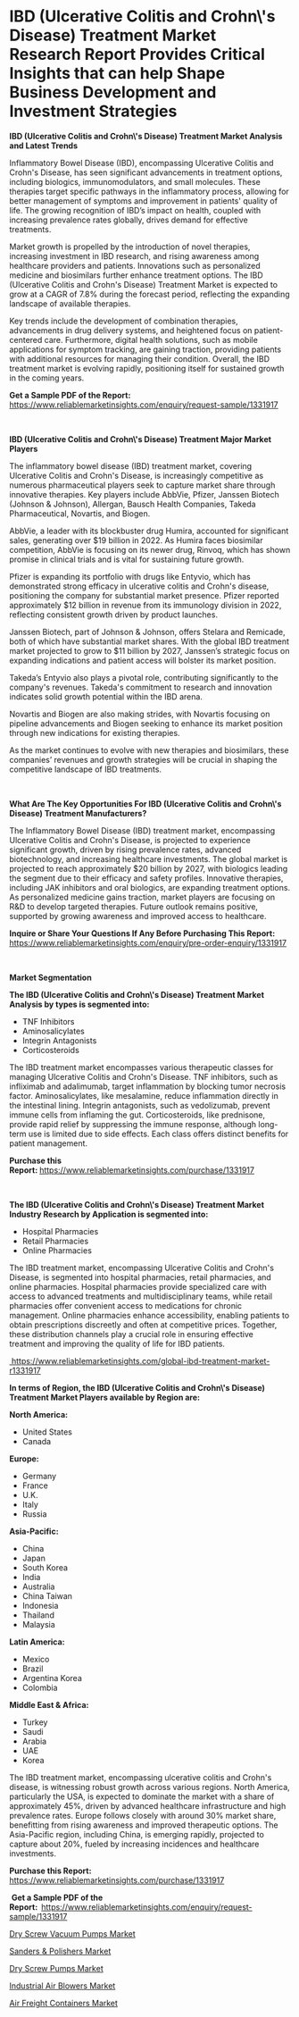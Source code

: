 <p><h1>IBD (Ulcerative Colitis and Crohn\'s Disease) Treatment Market Research Report Provides Critical Insights that can help Shape Business Development and Investment Strategies</h1></p><p><strong>IBD (Ulcerative Colitis and Crohn\'s Disease) Treatment Market Analysis and Latest Trends</strong></p>
<p><p>Inflammatory Bowel Disease (IBD), encompassing Ulcerative Colitis and Crohn's Disease, has seen significant advancements in treatment options, including biologics, immunomodulators, and small molecules. These therapies target specific pathways in the inflammatory process, allowing for better management of symptoms and improvement in patients' quality of life. The growing recognition of IBD’s impact on health, coupled with increasing prevalence rates globally, drives demand for effective treatments. </p><p>Market growth is propelled by the introduction of novel therapies, increasing investment in IBD research, and rising awareness among healthcare providers and patients. Innovations such as personalized medicine and biosimilars further enhance treatment options. The IBD (Ulcerative Colitis and Crohn's Disease) Treatment Market is expected to grow at a CAGR of 7.8% during the forecast period, reflecting the expanding landscape of available therapies. </p><p>Key trends include the development of combination therapies, advancements in drug delivery systems, and heightened focus on patient-centered care. Furthermore, digital health solutions, such as mobile applications for symptom tracking, are gaining traction, providing patients with additional resources for managing their condition. Overall, the IBD treatment market is evolving rapidly, positioning itself for sustained growth in the coming years.</p></p>
<p><strong>Get a Sample PDF of the Report:&nbsp;</strong> <a href="https://www.reliablemarketinsights.com/enquiry/request-sample/1331917?utm_campaign=3369&utm_medium=2&utm_source=Github&utm_content=ia&utm_term=26032025&utm_id=ibd-ulcerative-colitis-and-crohns-disease-treatment">https://www.reliablemarketinsights.com/enquiry/request-sample/1331917</a></p>
<p>&nbsp;</p>
<p><strong>IBD (Ulcerative Colitis and Crohn\'s Disease) Treatment Major Market Players</strong></p>
<p><p>The inflammatory bowel disease (IBD) treatment market, covering Ulcerative Colitis and Crohn's Disease, is increasingly competitive as numerous pharmaceutical players seek to capture market share through innovative therapies. Key players include AbbVie, Pfizer, Janssen Biotech (Johnson & Johnson), Allergan, Bausch Health Companies, Takeda Pharmaceutical, Novartis, and Biogen.</p><p>AbbVie, a leader with its blockbuster drug Humira, accounted for significant sales, generating over $19 billion in 2022. As Humira faces biosimilar competition, AbbVie is focusing on its newer drug, Rinvoq, which has shown promise in clinical trials and is vital for sustaining future growth.</p><p>Pfizer is expanding its portfolio with drugs like Entyvio, which has demonstrated strong efficacy in ulcerative colitis and Crohn's disease, positioning the company for substantial market presence. Pfizer reported approximately $12 billion in revenue from its immunology division in 2022, reflecting consistent growth driven by product launches.</p><p>Janssen Biotech, part of Johnson & Johnson, offers Stelara and Remicade, both of which have substantial market shares. With the global IBD treatment market projected to grow to $11 billion by 2027, Janssen’s strategic focus on expanding indications and patient access will bolster its market position.</p><p>Takeda’s Entyvio also plays a pivotal role, contributing significantly to the company's revenues. Takeda's commitment to research and innovation indicates solid growth potential within the IBD arena.</p><p>Novartis and Biogen are also making strides, with Novartis focusing on pipeline advancements and Biogen seeking to enhance its market position through new indications for existing therapies.</p><p>As the market continues to evolve with new therapies and biosimilars, these companies’ revenues and growth strategies will be crucial in shaping the competitive landscape of IBD treatments.</p></p>
<p>&nbsp;</p>
<p><strong>What Are The Key Opportunities For IBD (Ulcerative Colitis and Crohn\'s Disease) Treatment Manufacturers?</strong></p>
<p><p>The Inflammatory Bowel Disease (IBD) treatment market, encompassing Ulcerative Colitis and Crohn's Disease, is projected to experience significant growth, driven by rising prevalence rates, advanced biotechnology, and increasing healthcare investments. The global market is projected to reach approximately $20 billion by 2027, with biologics leading the segment due to their efficacy and safety profiles. Innovative therapies, including JAK inhibitors and oral biologics, are expanding treatment options. As personalized medicine gains traction, market players are focusing on R&D to develop targeted therapies. Future outlook remains positive, supported by growing awareness and improved access to healthcare.</p></p>
<p><strong>Inquire or Share Your Questions If Any Before Purchasing This Report:</strong> <a href="https://www.reliablemarketinsights.com/enquiry/pre-order-enquiry/1331917?utm_campaign=3369&utm_medium=2&utm_source=Github&utm_content=ia&utm_term=26032025&utm_id=ibd-ulcerative-colitis-and-crohns-disease-treatment">https://www.reliablemarketinsights.com/enquiry/pre-order-enquiry/1331917</a></p>
<p>&nbsp;</p>
<p><strong>Market Segmentation</strong></p>
<p><strong>The IBD (Ulcerative Colitis and Crohn\'s Disease) Treatment Market Analysis by types is segmented into:</strong></p>
<p><ul><li>TNF Inhibitors</li><li>Aminosalicylates</li><li>Integrin Antagonists</li><li>Corticosteroids</li></ul></p>
<p><p>The IBD treatment market encompasses various therapeutic classes for managing Ulcerative Colitis and Crohn's Disease. TNF inhibitors, such as infliximab and adalimumab, target inflammation by blocking tumor necrosis factor. Aminosalicylates, like mesalamine, reduce inflammation directly in the intestinal lining. Integrin antagonists, such as vedolizumab, prevent immune cells from inflaming the gut. Corticosteroids, like prednisone, provide rapid relief by suppressing the immune response, although long-term use is limited due to side effects. Each class offers distinct benefits for patient management.</p></p>
<p><strong>Purchase this Report:&nbsp;</strong><a href="https://www.reliablemarketinsights.com/purchase/1331917?utm_campaign=3369&utm_medium=2&utm_source=Github&utm_content=ia&utm_term=26032025&utm_id=ibd-ulcerative-colitis-and-crohns-disease-treatment">https://www.reliablemarketinsights.com/purchase/1331917</a></p>
<p>&nbsp;</p>
<p><strong>The IBD (Ulcerative Colitis and Crohn\'s Disease) Treatment Market Industry Research by Application is segmented into:</strong></p>
<p><ul><li>Hospital Pharmacies</li><li>Retail Pharmacies</li><li>Online Pharmacies</li></ul></p>
<p><p>The IBD treatment market, encompassing Ulcerative Colitis and Crohn's Disease, is segmented into hospital pharmacies, retail pharmacies, and online pharmacies. Hospital pharmacies provide specialized care with access to advanced treatments and multidisciplinary teams, while retail pharmacies offer convenient access to medications for chronic management. Online pharmacies enhance accessibility, enabling patients to obtain prescriptions discreetly and often at competitive prices. Together, these distribution channels play a crucial role in ensuring effective treatment and improving the quality of life for IBD patients.</p></p>
<p><a href="https://www.reliablemarketinsights.com/global-ibd-treatment-market-r1331917?utm_campaign=3369&utm_medium=2&utm_source=Github&utm_content=ia&utm_term=26032025&utm_id=ibd-ulcerative-colitis-and-crohns-disease-treatment">&nbsp;https://www.reliablemarketinsights.com/global-ibd-treatment-market-r1331917</a></p>
<p><strong>In terms of Region, the IBD (Ulcerative Colitis and Crohn\'s Disease) Treatment Market Players available by Region are:</strong></p>
<p>
    <p> <strong> North America: </strong>
        <ul>
            <li>United States</li>
            <li>Canada</li>
        </ul>
        </p> 
    <p> <strong> Europe: </strong>
        <ul>
            <li>Germany</li>
            <li>France</li>
            <li>U.K.</li>
            <li>Italy</li>
            <li>Russia</li>
        </ul>
        </p> 
    <p> <strong> Asia-Pacific: </strong>
        <ul>
            <li>China</li>
            <li>Japan</li>
            <li>South Korea</li>
            <li>India</li>
            <li>Australia</li>
            <li>China Taiwan</li>
            <li>Indonesia</li>
            <li>Thailand</li>
            <li>Malaysia</li>
        </ul>
        </p> 
    <p> <strong> Latin America: </strong>
        <ul>
            <li>Mexico</li>
            <li>Brazil</li>
            <li>Argentina Korea</li>
            <li>Colombia</li>
        </ul>
        </p> 
    <p> <strong> Middle East & Africa: </strong>
        <ul>
            <li>Turkey</li>
            <li>Saudi</li>
            <li>Arabia</li>
            <li>UAE</li>
            <li>Korea</li>
        </ul>
    </p>
    </p>
<p><p>The IBD treatment market, encompassing ulcerative colitis and Crohn's disease, is witnessing robust growth across various regions. North America, particularly the USA, is expected to dominate the market with a share of approximately 45%, driven by advanced healthcare infrastructure and high prevalence rates. Europe follows closely with around 30% market share, benefitting from rising awareness and improved therapeutic options. The Asia-Pacific region, including China, is emerging rapidly, projected to capture about 20%, fueled by increasing incidences and healthcare investments.</p></p>
<p><strong>Purchase this Report: </strong><a href="https://www.reliablemarketinsights.com/purchase/1331917?utm_campaign=3369&utm_medium=2&utm_source=Github&utm_content=ia&utm_term=26032025&utm_id=ibd-ulcerative-colitis-and-crohns-disease-treatment">https://www.reliablemarketinsights.com/purchase/1331917</a></p>
<p>&nbsp;<strong>Get a Sample PDF of the Report:&nbsp;&nbsp;</strong><a href="https://www.reliablemarketinsights.com/enquiry/request-sample/1331917?utm_campaign=3369&utm_medium=2&utm_source=Github&utm_content=ia&utm_term=26032025&utm_id=ibd-ulcerative-colitis-and-crohns-disease-treatment">https://www.reliablemarketinsights.com/enquiry/request-sample/1331917</a></p>
<p><strong></strong></p>
<p><p><a href="https://www.linkedin.com/pulse/dry-screw-vacuum-pumps-market-growth-forecast-global-analysis-zwnue?utm_campaign=3369&utm_medium=2&utm_source=Github&utm_content=ia&utm_term=26032025&utm_id=ibd-ulcerative-colitis-and-crohns-disease-treatment">Dry Screw Vacuum Pumps Market</a></p><p><a href="https://www.linkedin.com/pulse/sanders-polishers-market-state-revenue-forecast-growth-xkvjc?utm_campaign=3369&utm_medium=2&utm_source=Github&utm_content=ia&utm_term=26032025&utm_id=ibd-ulcerative-colitis-and-crohns-disease-treatment">Sanders & Polishers Market</a></p><p><a href="https://www.linkedin.com/pulse/detailed-report-thesize-dynamics-expected-growth-112-cagrof-zz4qe?utm_campaign=3369&utm_medium=2&utm_source=Github&utm_content=ia&utm_term=26032025&utm_id=ibd-ulcerative-colitis-and-crohns-disease-treatment">Dry Screw Pumps Market</a></p><p><a href="https://www.linkedin.com/pulse/industrial-air-blowers-industry-growth-opportunities-no9ue?utm_campaign=3369&utm_medium=2&utm_source=Github&utm_content=ia&utm_term=26032025&utm_id=ibd-ulcerative-colitis-and-crohns-disease-treatment">Industrial Air Blowers Market</a></p><p><a href="https://www.linkedin.com/pulse/key-trends-driving-growth-air-freight-containers-market-bcnye?utm_campaign=3369&utm_medium=2&utm_source=Github&utm_content=ia&utm_term=26032025&utm_id=ibd-ulcerative-colitis-and-crohns-disease-treatment">Air Freight Containers Market</a></p></p>